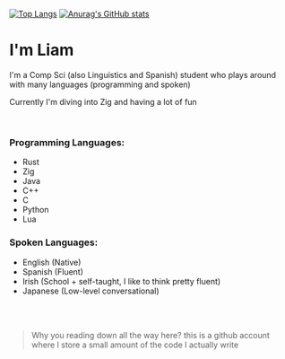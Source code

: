 [![Top Langs](https://github-readme-stats-2oaxicas2-liam-malone.vercel.app/api/top-langs/?username=Liam-Malone&count_private=true&size_weight=0.5&count_weight=0.5&langs_count=6&layout=pie&hide=roff,HTML,javascript,Scheme,Makefile,CSS&theme=panda)](https://github.com/anuraghazra/github-readme-stats)
[![Anurag's GitHub stats](https://github-readme-stats-2oaxicas2-liam-malone.vercel.app/api?username=Liam-Malone&count_private=true&theme=panda&show_icons=true)](https://github.com/anuraghazra/github-readme-stats)


# I'm Liam

I'm a Comp Sci (also Linguistics and Spanish) student who plays around with many languages (programming and spoken)

Currently I'm diving into Zig and having a lot of fun

<br>

### Programming Languages:

- Rust
- Zig
- Java
- C++
- C
- Python
- Lua


### Spoken Languages:

- English (Native)
- Spanish (Fluent)
- Irish (School + self-taught, I like to think pretty fluent)
- Japanese (Low-level conversational)


<br>

<br>

> Why you reading down all the way here? this is a github account where I store a small amount of the code I actually write
